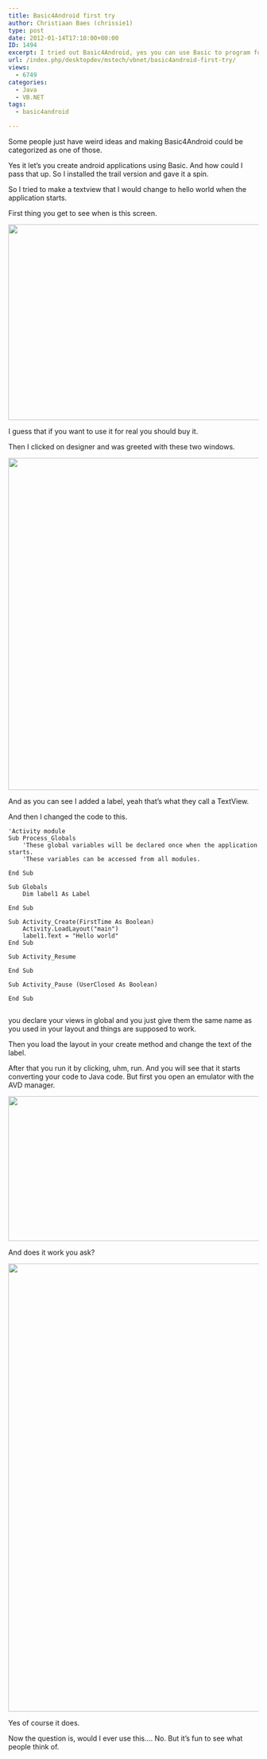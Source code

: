 ```yaml
---
title: Basic4Android first try
author: Christiaan Baes (chrissie1)
type: post
date: 2012-01-14T17:10:00+00:00
ID: 1494
excerpt: I tried out Basic4Android, yes you can use Basic to program for android. Now that is cool.
url: /index.php/desktopdev/mstech/vbnet/basic4android-first-try/
views:
  - 6749
categories:
  - Java
  - VB.NET
tags:
  - basic4android

---
```

Some people just have weird ideas and making Basic4Android could be categorized as one of those. 

Yes it let&#8217;s you create android applications using Basic. And how could I pass that up. So I installed the trail version and gave it a spin.

So I tried to make a textview that I would change to hello world when the application starts.

First thing you get to see when is this screen.

<div class="image_block">
  <a href="https://lessthandot.z19.web.core.windows.net/wp-content/uploads/users/chrissie1/basic4android/basic4android1.png?mtime=1326567552"><img alt="" src="https://lessthandot.z19.web.core.windows.net/wp-content/uploads/users/chrissie1/basic4android/basic4android1.png?mtime=1326567552" width="785" height="393" /></a>
</div>

I guess that if you want to use it for real you should buy it.

Then I clicked on designer and was greeted with these two windows.

<div class="image_block">
  <a href="https://lessthandot.z19.web.core.windows.net/wp-content/uploads/users/chrissie1/basic4android/basic4android3.png?mtime=1326567574"><img alt="" src="https://lessthandot.z19.web.core.windows.net/wp-content/uploads/users/chrissie1/basic4android/basic4android3.png?mtime=1326567574" width="999" height="667" /></a>
</div>

And as you can see I added a label, yeah that&#8217;s what they call a TextView.

And then I changed the code to this.

```vbnet
'Activity module
Sub Process_Globals
	'These global variables will be declared once when the application starts.
	'These variables can be accessed from all modules.

End Sub

Sub Globals
	Dim label1 As Label

End Sub

Sub Activity_Create(FirstTime As Boolean)
	Activity.LoadLayout("main")
	label1.Text = "Hello world"
End Sub

Sub Activity_Resume
	
End Sub

Sub Activity_Pause (UserClosed As Boolean)

End Sub


```
you declare your views in global and you just give them the same name as you used in your layout and things are supposed to work.

Then you load the layout in your create method and change the text of the label.

After that you run it by clicking, uhm, run. And you will see that it starts converting your code to Java code. But first you open an emulator with the AVD manager.

<div class="image_block">
  <a href="https://lessthandot.z19.web.core.windows.net/wp-content/uploads/users/chrissie1/basic4android/basic4android2.png?mtime=1326567562"><img alt="" src="https://lessthandot.z19.web.core.windows.net/wp-content/uploads/users/chrissie1/basic4android/basic4android2.png?mtime=1326567562" width="512" height="291" /></a>
</div>

And does it work you ask?

<div class="image_block">
  <a href="https://lessthandot.z19.web.core.windows.net/wp-content/uploads/users/chrissie1/basic4android/basic4android4.png?mtime=1326568124"><img alt="" src="https://lessthandot.z19.web.core.windows.net/wp-content/uploads/users/chrissie1/basic4android/basic4android4.png?mtime=1326568124" width="996" height="900" /></a>
</div>

Yes of course it does.

Now the question is, would I ever use this&#8230;. No. But it&#8217;s fun to see what people think of.